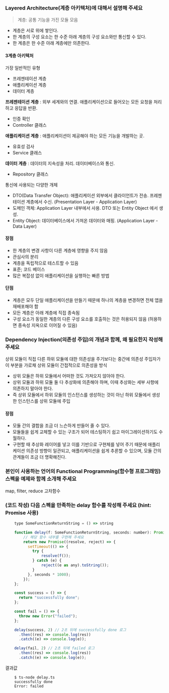
### Layered Architecture(계층 아키텍처)에 대해서 설명해 주세요
> 계층: 공통 기능을 가진 모듈 모음
- 계층은 서로 위에 쌓인다.
- 한 계층의 구성 요소는 한 수준 아래 계층의 구성 요소와만 통신할 수 있다.
- 한 계층은 한 수준 아래 계층에만 의존한다.

#### 3계층 아키텍처
가장 일반적인 유형
- 프레젠테이션 계층
- 애플리케이션 계층
- 데이터 계층

**프레젠테이션 계층**
: 외부 세계와의 연결. 애플리케이션으로 들어오는 모든 요청을 처리하고 응답을 반환.
- 인증 확인
- Controller 클래스

**애플리케이션 계층**
: 애플리케이션이 제공해야 하는 모든 기능을 개발하는 곳.
- 유효성 검사
- Service 클래스

**데이터 계층**
: 데이터의 지속성을 처리. 데이터베이스와 통신.
- Repository 클래스

통신에 사용되는 다양한 개체
- DTO(Data Transfer Object): 애플리케이션 외부에서 클라이언트가 전송. 프레젠테이션 계층에서 수신. (Presentation Layer - Application Layer)
- 도메인 객체: Application Layer 내부에서 사용. DTO 또는 Entity Object 에서 생성.
- Entity Object: 데이터베이스에서 가져온 데이터와 매핑. (Application Layer - Data Layer)

#### 장점
- 한 계층의 변경 사항이 다른 계층에 영향을 주지 않음
- 관심사의 분리
- 계층을 독립적으로 테스트할 수 있음
- 표준; 코드 베이스
- 많은 복잡성 없이 애플리케이션을 실행하는 빠른 방법

#### 단점
- 계층은 모두 단일 애플리케이션을 만들기 때문에 하나의 계층을 변경하면 전체 앱을 재배포해야 함
- 모든 계층은 아래 계층에 직접 종속됨
- 구성 요소가 동일한 계층의 다른 구성 요소를 호출하는 것은 허용되지 않음 (허용하면 종속성 지옥으로 이어질 수 있음)

### Dependency Injection(의존성 주입)의 개념과 함께, 왜 필요한지 작성해 주세요
상위 모듈이 직접 다른 하위 모듈에 대한 의존성을 주기보다는 중간에 의존성 주입자가 이 부분을 가로채 상위 모듈이 간접적으로 의존성을 방식
- 상위 모듈은 하위 모듈에서 어떠한 것도 가져오지 않아야 한다.
- 상위 모듈과 하위 모듈 둘 다 추상화에 의존해야 하며, 이때 추상화는 세부 사항에 의존하지 말아야 한다.
- 즉 상위 모듈에서 하위 모듈의 인스턴스를 생성하는 것이 아닌 하위 모듈에서 생성한 인스턴스를 상위 모듈에 주입

#### 장점
- 모듈 간의 결합을 조금 더 느슨하게 만들어 줄 수 있다.
- 모듈들을 쉽게 교체할 수 있는 구조가 되어 테스팅하기 쉽고 마이그레이션하기도 수월하다.
- 구현할 때 추상화 레이어를 넣고 이를 기반으로 구현체를 넣어 주기 때문에 애플리케이션 의존성 방향이 일관되고, 애플리케이션을 쉽게 추론할 수 있으며, 모듈 간의 관계들이 조금 더 명확해진다.

### 본인이 사용하는 언어의 Functional Programming(함수형 프로그래밍) 스펙을 예제와 함께 소개해 주세요
map, filter, reduce 고차함수

### (코드 작성) 다음 스펙을 만족하는 delay 함수를 작성해 주세요 (hint: Promise 사용)
```javascript
    type SomeFunctionReturnString = () => string

    function delay(f: SomeFunctionReturnString, seconds: number): Promise<string> {
        // 해당 함수 내부를 구현해 주세요
        return new Promise((resolve, reject) => {
          setTimeout(() => {
            try {
                resolve(f());
            } catch (e) {
                reject((e as any).toString());
            }
          }, seconds * 1000);
        });
    };

    const success = () => {
      return "successfully done";
    };

    const fail = () => {
      throw new Error("failed");
    };

    delay(success, 2) // 2초 뒤에 successfully done 로그
      .then((res) => console.log(res))
      .catch((e) => console.log(e));

    delay(fail, 2) // 2초 뒤에 failed 로그
      .then((res) => console.log(res))
      .catch((e) => console.log(e));
```
결과값
```
    $ ts-node delay.ts
    successfully done
    Error: failed
```
